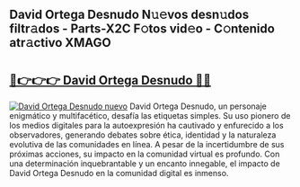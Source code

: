 ## David Ortega Desnudo N𝚞𝚎vos desn𝚞dos filtr𝚊dos - Parts-X2C F𝚘tos vid𝚎o - C𝚘ntenido atr𝚊ctivo XMAGO

# <h2><a href="http://mb16v7o.tromn.icu/?c=David+Ortega+Desnudo">🔗👉👉👉 David Ortega Desnudo 🔗🔗</a></h2>

[![David Ortega Desnudo nuevo](https://i.imgur.com/pEAQMta.gif)](http://mb16v7o.tromn.icu/?c=David+Ortega+Desnudo)
David Ortega Desnudo, un personaje enigmático y multifacético, desafía las etiquetas simples. Su uso pionero de los medios digitales para la autoexpresión ha cautivado y enfurecido a los observadores, generando debates sobre ética, identidad y la naturaleza evolutiva de las comunidades en línea. A pesar de la incertidumbre de sus próximas acciones, su impacto en la comunidad virtual es profundo. Con una determinación inquebrantable y un encanto innegable, el impacto de David Ortega Desnudo en la comunidad digital es inmenso.
